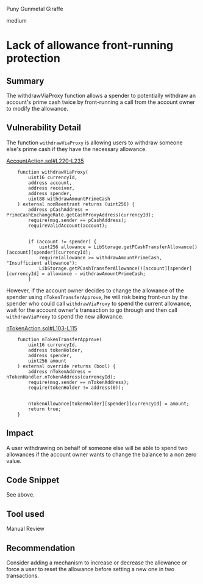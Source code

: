 Puny Gunmetal Giraffe

medium

# Lack of allowance front-running protection

## Summary
The withdrawViaProxy function allows a spender to potentially withdraw an account's prime cash twice by front-running a call from the account owner to modify the allowance.

## Vulnerability Detail
The function `withdrawViaProxy` is allowing users to withdraw someone else's prime cash if they have the necessary allowance. 

[AccountAction.sol#L220-L235](https://github.com/sherlock-audit/2023-12-notional-update-5/blob/main/contracts-v3/contracts/external/actions/AccountAction.sol#L220-L235)
```solidity
    function withdrawViaProxy(
        uint16 currencyId,
        address account,
        address receiver,
        address spender,
        uint88 withdrawAmountPrimeCash
    ) external nonReentrant returns (uint256) {
        address pCashAddress = PrimeCashExchangeRate.getCashProxyAddress(currencyId);
        require(msg.sender == pCashAddress);
        requireValidAccount(account);


        if (account != spender) {
            uint256 allowance = LibStorage.getPCashTransferAllowance()[account][spender][currencyId];
            require(allowance >= withdrawAmountPrimeCash, "Insufficient allowance");
            LibStorage.getPCashTransferAllowance()[account][spender][currencyId] = allowance - withdrawAmountPrimeCash;
        }
```

However, if the account owner decides to change the allowance of the spender using `nTokenTransferApprove`, he will risk being front-run by the spender who could call `withdrawViaProxy` to spend the current allowance, wait for the account owner's transaction to go through and then call `withdrawViaProxy` to spend the new allowance.

[nTokenAction.sol#L103-L115](https://github.com/sherlock-audit/2023-12-notional-update-5/blob/main/contracts-v3/contracts/external/actions/nTokenAction.sol#L103-L115)
```solidity
    function nTokenTransferApprove(
        uint16 currencyId,
        address tokenHolder,
        address spender,
        uint256 amount
    ) external override returns (bool) {
        address nTokenAddress = nTokenHandler.nTokenAddress(currencyId);
        require(msg.sender == nTokenAddress);
        require(tokenHolder != address(0));


        nTokenAllowance[tokenHolder][spender][currencyId] = amount;
        return true;
    }
```

## Impact
A user withdrawing on behalf of someone else will be able to spend two allowances if the account owner wants to change the balance to a non zero value.

## Code Snippet
See above.

## Tool used

Manual Review

## Recommendation
Consider adding a mechanism to increase or decrease the allowance or force a user to reset the allowance before setting a new one in two transactions.
